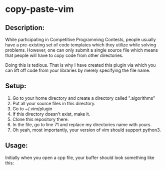 # copy-paste-vim

Description:
------------

While participating in Competitive Programming Contests, people usually have
a pre-existing set of code templates which they utilize while solving problems.
However, one can only submit a single source file which means that people will
have to copy code from other directories.

Doing this is tedious. That is why I have created this plugin via which you
can lift off code from your libraries by merely specifying the file name.

Setup:
------

1. Go to your home directory and create a directory called ".algorithms"
2. Put all your source files in this directory.
3. Go to ~/.vim/plugin
4. If this directory doesn't exist, make it.
5. Clone this repository there.
6. In the file, go to line 71 and replace my directories name with yours.
7. Oh yeah, most importantly, your version of vim should support python3. 

Usage:
------

Initially when you open a cpp file, your buffer should look something like this:


